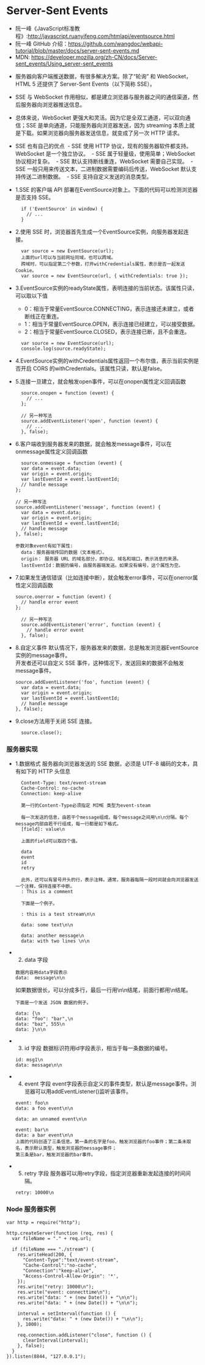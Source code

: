 # Server-Sent Events

* 阮一峰《JavaScript标准教程》:http://javascript.ruanyifeng.com/htmlapi/eventsource.html
* 阮一峰 GitHub 介绍：https://github.com/wangdoc/webapi-tutorial/blob/master/docs/server-sent-events.md
* MDN: https://developer.mozilla.org/zh-CN/docs/Server-sent_events/Using_server-sent_events

- 服务器向客户端推送数据，有很多解决方案。除了“轮询” 和 WebSocket，HTML 5 还提供了 Server-Sent Events（以下简称 SSE）。

- SSE 与 WebSocket 作用相似，都是建立浏览器与服务器之间的通信渠道，然后服务器向浏览器推送信息。

- 总体来说，WebSocket 更强大和灵活。因为它是全双工通道，可以双向通信；SSE 是单向通道，只能服务器向浏览器发送，因为 streaming 本质上就是下载。如果浏览器向服务器发送信息，就变成了另一次 HTTP 请求。

- SSE 也有自己的优点
  - SSE 使用 HTTP 协议，现有的服务器软件都支持。WebSocket 是一个独立协议。
  - SSE 属于轻量级，使用简单；WebSocket 协议相对复杂。
  - SSE 默认支持断线重连，WebSocket 需要自己实现。
  - SSE 一般只用来传送文本，二进制数据需要编码后传送，WebSocket 默认支持传送二进制数据。
  - SSE 支持自定义发送的消息类型。

- 1.SSE 的客户端 API 部署在EventSource对象上。下面的代码可以检测浏览器是否支持 SSE。

  ```
    if ('EventSource' in window) {
      // ...
    }
  ```

- 2.使用 SSE 时，浏览器首先生成一个EventSource实例，向服务器发起连接。
  ```
    var source = new EventSource(url);
    上面的url可以与当前网址同域，也可以跨域。
    跨域时，可以指定第二个参数，打开withCredentials属性，表示是否一起发送 Cookie。
    var source = new EventSource(url, { withCredentials: true });
  ```
- 3.EventSource实例的readyState属性，表明连接的当前状态。该属性只读，可以取以下值
  - 0：相当于常量EventSource.CONNECTING，表示连接还未建立，或者断线正在重连。
  - 1：相当于常量EventSource.OPEN，表示连接已经建立，可以接受数据。
  - 2：相当于常量EventSource.CLOSED，表示连接已断，且不会重连。
  ```
    var source = new EventSource(url);
    console.log(source.readyState);
  ```
- 4.EventSource实例的withCredentials属性返回一个布尔值，表示当前实例是否开启 CORS 的withCredentials。该属性只读，默认是false。

- 5.连接一旦建立，就会触发open事件，可以在onopen属性定义回调函数
  ```
    source.onopen = function (event) {
      // ...
    };

    // 另一种写法
    source.addEventListener('open', function (event) {
      // ...
    }, false);
  ```
- 6.客户端收到服务器发来的数据，就会触发message事件，可以在onmessage属性定义回调函数
  ```
    source.onmessage = function (event) {
    var data = event.data;
    var origin = event.origin;
    var lastEventId = event.lastEventId;
    // handle message
  };

  // 另一种写法
  source.addEventListener('message', function (event) {
    var data = event.data;
    var origin = event.origin;
    var lastEventId = event.lastEventId;
    // handle message
  }, false);
  
  参数对象event有如下属性:
    data：服务器端传回的数据（文本格式）。
    origin： 服务器 URL 的域名部分，即协议、域名和端口，表示消息的来源。
    lastEventId：数据的编号，由服务器端发送。如果没有编号，这个属性为空。
  ```

- 7.如果发生通信错误（比如连接中断），就会触发error事件，可以在onerror属性定义回调函数

  ```
  source.onerror = function (event) {
    // handle error event
  };

    // 另一种写法
    source.addEventListener('error', function (event) {
      // handle error event
    }, false);
  ```

- 8.自定义事件
  默认情况下，服务器发来的数据，总是触发浏览器EventSource实例的message事件。  
  开发者还可以自定义 SSE 事件，这种情况下，发送回来的数据不会触发message事件。  
  ```
  source.addEventListener('foo', function (event) {
    var data = event.data;
    var origin = event.origin;
    var lastEventId = event.lastEventId;
    // handle message
  }, false);
  ```
  
- 9.close方法用于关闭 SSE 连接。
  ```
    source.close();
  ```


### 服务器实现

- 1.数据格式
  服务器向浏览器发送的 SSE 数据，必须是 UTF-8 编码的文本，具有如下的 HTTP 头信息  
  ```
    Content-Type: text/event-stream
    Cache-Control: no-cache
    Connection: keep-alive
    
    第一行的Content-Type必须指定 MIME 类型为event-steam
    
    每一次发送的信息，由若干个message组成，每个message之间用\n\n分隔。每个message内部由若干行组成，每一行都是如下格式。
    [field]: value\n
    
    上面的field可以取四个值。

    data
    event
    id
    retry
    
    此外，还可以有冒号开头的行，表示注释。通常，服务器每隔一段时间就会向浏览器发送一个注释，保持连接不中断。
    : This is a comment
    
    下面是一个例子。

    : this is a test stream\n\n

    data: some text\n\n

    data: another message\n
    data: with two lines \n\n
  ```
  
- 2. data 字段
  ```
  数据内容用data字段表示
  data:  message\n\n
  ```
  如果数据很长，可以分成多行，最后一行用\n\n结尾，前面行都用\n结尾。
  ```
  下面是一个发送 JSON 数据的例子。

  data: {\n
  data: "foo": "bar",\n
  data: "baz", 555\n
  data: }\n\n
  ```
- 3. id 字段
  数据标识符用id字段表示，相当于每一条数据的编号。
  
  ```
  id: msg1\n
  data: message\n\n
  ```
  
- 4. event 字段
  event字段表示自定义的事件类型，默认是message事件。浏览器可以用addEventListener()监听该事件。
  ```
  event: foo\n
  data: a foo event\n\n

  data: an unnamed event\n\n

  event: bar\n
  data: a bar event\n\n
  上面的代码创造了三条信息。第一条的名字是foo，触发浏览器的foo事件；第二条未取名，表示默认类型，触发浏览器的message事件；
  第三条是bar，触发浏览器的bar事件。
  ```
- 5. retry 字段
  服务器可以用retry字段，指定浏览器重新发起连接的时间间隔。
  ```
  retry: 10000\n
  ```
  
### Node 服务器实例

```
var http = require("http");

http.createServer(function (req, res) {
  var fileName = "." + req.url;

  if (fileName === "./stream") {
    res.writeHead(200, {
      "Content-Type":"text/event-stream",
      "Cache-Control":"no-cache",
      "Connection":"keep-alive",
      "Access-Control-Allow-Origin": '*',
    });
    res.write("retry: 10000\n");
    res.write("event: connecttime\n");
    res.write("data: " + (new Date()) + "\n\n");
    res.write("data: " + (new Date()) + "\n\n");

    interval = setInterval(function () {
      res.write("data: " + (new Date()) + "\n\n");
    }, 1000);

    req.connection.addListener("close", function () {
      clearInterval(interval);
    }, false);
  }
}).listen(8844, "127.0.0.1");
```
